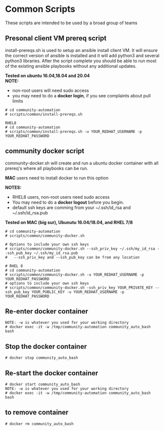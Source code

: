 # Common Scripts

These scripts are intended to be used by a broad group of teams

## Presonal client VM prereq script

install-prereqs.sh is used to setup an ansible install client VM.   It will ensure the correct version of ansible is installed and it will add python3 and several python3 libraries.  After the script complete you should be able to run most of the existing ansible playbooks without any additional updates.  

**Tested on ubuntu 16.04,18.04 and 20.04**  
**NOTE:**

- non-root users will need sudo access
- you may need to do a **docker login**, if you see complaints about pull limits

```
# cd community-automation
# scripts/common/install-prereqs.sh

RHEL8
# cd community-automation
# scripts/common/install-prereqs.sh -u YOUR_REDHAT_USERNAME -p YOUR_REDHAT_PASSWORD
```

## community docker script
community-docker.sh will create and run a ubuntu docker container with all prereq's where all playbooks can be run.

**MAC** users need to install docker to run this option

**NOTES:**

- RHEL8 users, non-root users need sudo access
- You may need to do a **docker logout** before you begin.
- default ssh keys are comming from your ~/.ssh/id_rsa and ~/.ssh/id_rsa.pub


**Tested on MAC (big sur), Ubunutu 16.04/18.04, and RHEL 7/8**

```
# cd community-automation
# scripts/common/community-docker.sh

# Options to include your own ssh keys
# scripts/common/community-docker.sh --ssh_priv_key ~/.ssh/my_id_rsa --ssh_pub_key ~/.ssh/my_id_rsa.pub
#   --ssh_priv_key and --ssh_pub_key can be from any location
```



```
# RHEL 8
# cd community-automation
# scripts/common/community-docker.sh -u YOUR_REDHAT_USERNAME -p YOUR_REDHAT_PASSWORD
# options to include your own ssh keys
# scripts/common/community-docker.sh -ssh_priv_key YOUR_PRIVATE_KEY -- ssh_pub_key YOUR_PUBLIC_KEY -u YOUR_REDHAT_USERNAME -p YOUR_REDHAT_PASSWORD
```

## Re-enter docker container

```
NOTE: -w is whatever you used for your working directory
# docker exec -it -w /tmp/community-automation community_auto_bash bash
```

## Stop the docker container

```
# docker stop community_auto_bash
```

## Re-start the docker container

```
# docker start community_auto_bash
NOTE: -w is whatever you used for your working directory
# docker exec -it -w /tmp/community-automation community_auto_bash bash
```

## to remove container

```
# docker rm community_auto_bash
```
